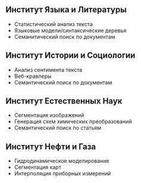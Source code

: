 ## Институт Языка и Литературы
 - Статистический анализ текста
 - Языковые модели/синтаксические деревья
 - Семанитический поиск по документам
## Институт Истории и Социологии
 - Анализ сентимента текста
 - Веб-кравлеры
 - Семантический поиск по документам
## Институт Естественных Наук
 - Сегментация изображений
 - Генерация схем химических преобразований
 - Семантический поиск по статьям
## Институт Нефти и Газа
- Гидродинамическое моделирование
- Сегментация карт
- Интерполяция приборных измерений
